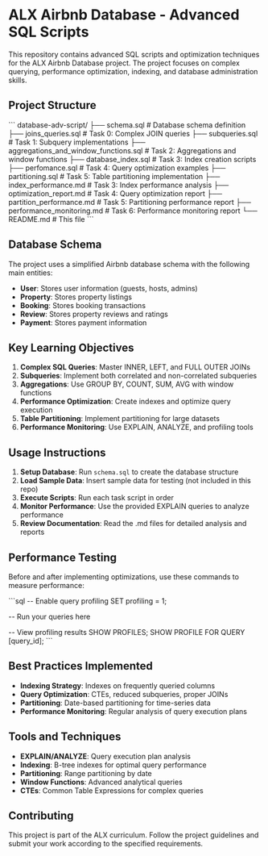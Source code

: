 # ALX Airbnb Database - Advanced SQL Scripts

This repository contains advanced SQL scripts and optimization techniques for the ALX Airbnb Database project. The project focuses on complex querying, performance optimization, indexing, and database administration skills.

## Project Structure

\`\`\`
database-adv-script/
├── schema.sql                              # Database schema definition
├── joins_queries.sql                       # Task 0: Complex JOIN queries
├── subqueries.sql                          # Task 1: Subquery implementations
├── aggregations_and_window_functions.sql   # Task 2: Aggregations and window functions
├── database_index.sql                      # Task 3: Index creation scripts
├── perfomance.sql                          # Task 4: Query optimization examples
├── partitioning.sql                        # Task 5: Table partitioning implementation
├── index_performance.md                    # Task 3: Index performance analysis
├── optimization_report.md                  # Task 4: Query optimization report
├── partition_performance.md                # Task 5: Partitioning performance report
├── performance_monitoring.md               # Task 6: Performance monitoring report
└── README.md                              # This file
\`\`\`

## Database Schema

The project uses a simplified Airbnb database schema with the following main entities:

- **User**: Stores user information (guests, hosts, admins)
- **Property**: Stores property listings
- **Booking**: Stores booking transactions
- **Review**: Stores property reviews and ratings
- **Payment**: Stores payment information

## Key Learning Objectives

1. **Complex SQL Queries**: Master INNER, LEFT, and FULL OUTER JOINs
2. **Subqueries**: Implement both correlated and non-correlated subqueries
3. **Aggregations**: Use GROUP BY, COUNT, SUM, AVG with window functions
4. **Performance Optimization**: Create indexes and optimize query execution
5. **Table Partitioning**: Implement partitioning for large datasets
6. **Performance Monitoring**: Use EXPLAIN, ANALYZE, and profiling tools

## Usage Instructions

1. **Setup Database**: Run `schema.sql` to create the database structure
2. **Load Sample Data**: Insert sample data for testing (not included in this repo)
3. **Execute Scripts**: Run each task script in order
4. **Monitor Performance**: Use the provided EXPLAIN queries to analyze performance
5. **Review Documentation**: Read the .md files for detailed analysis and reports

## Performance Testing

Before and after implementing optimizations, use these commands to measure performance:

\`\`\`sql
-- Enable query profiling
SET profiling = 1;

-- Run your queries here

-- View profiling results
SHOW PROFILES;
SHOW PROFILE FOR QUERY [query_id];
\`\`\`

## Best Practices Implemented

- **Indexing Strategy**: Indexes on frequently queried columns
- **Query Optimization**: CTEs, reduced subqueries, proper JOINs
- **Partitioning**: Date-based partitioning for time-series data
- **Performance Monitoring**: Regular analysis of query execution plans

## Tools and Techniques

- **EXPLAIN/ANALYZE**: Query execution plan analysis
- **Indexing**: B-tree indexes for optimal query performance
- **Partitioning**: Range partitioning by date
- **Window Functions**: Advanced analytical queries
- **CTEs**: Common Table Expressions for complex queries

## Contributing

This project is part of the ALX curriculum. Follow the project guidelines and submit your work according to the specified requirements.
